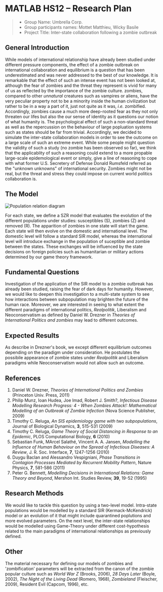 # MATLAB HS12 – Research Plan

> * Group Name: Umbrella Corp.
> * Group participants names: Mottet Matthieu, Wicky Basile
> * Project Title: Inter-state collaboration following a zombie outbreak

## General Introduction

While models of international relationship have already been studied under different pressure components, the effect of a zombie outbreak on international collaboration and equilibrium is a question that has been underestimated and was never addressed to the best of our knowledge. It is remarkable that the effect of such an intense event has not been looked at, although the fear of zombies and the threat they represent is vivid for many of us as reflected by the importance of the zombie culture. zombies, compared to other *unnatural* creatures such as vampires or aliens, have the very peculiar property not to be a minority inside the human civilization but rather to be in a way a part of it, just not quite as it was, *i.e.* zombified. Accordingly, zombies cause a much more deep-rooted fear as they not only threaten our lifes but also the our sense of identity as it questions our notion of what humanity is. The psychological effect of such a non-standard threat as well as the repercussion on the behaviour of large popluation systems such as states should be far from trivial.
Accordingly, we decided to simulate the inter-state collaboration models in order to see the outcome on a large scale of such an extreme event. While some people might question the validity of such a study (no zombie has been observed so far), we think that the applicablity of such a reasoning could extend to a more propable large-scale epidemological event or simply, give a line of reasoning to cope with what former U.S. Secretery of Defense Donald Rumsfeld referred as the "unknown unknowns" of international security. Zombies might not be real, but the threat and stress they could impose on current world politics collaboration is. 

## The Model

<img alt="Population relation diagram" src="https://github.com/mottetm/zombie_outbreak/blob/master/images/figure1.png?raw=true" style="align: center;"/>

For each state, we define a SZR model that evaluates the evolution of the different populations under studies: susceptibles (S), zombies (Z) and removed (R). The apparition of zombies in one state will start the game. Each state will then evolve on the domestic and international level. The domestic level will follow a standard SIR model, whereas the international level will introduce exchange in the population of suceptible and zombie between the states. These exchanges will be influenced by the state decisions on foreign policies such as humanitarian or military actions determined by our game theory framework.

## Fundamental Questions

Investigation of the application of the SIR model to a zombie outbreak has already been studied, raising the fear of dark days for humanity. However, we would like to deepen this investigation to a multi-state system to see how interactions between subpopulation may brighten the future of the human race. Moreover, we are interested in seeing to what extent the different paradigms of international politics, *Realpolitik*, Liberalism and Neoconservatism as defined by Daniel W. Drezner in *Theories of International Politics and zombies* may lead to different outcomes.

## Expected Results

As describe in Drezner's book, we except different equilibrium outcomes depending on the paradigm under consideration. He postulates the possibile appearance of zombie states under *Realpolitik* and Liberalism paradigms while Neoconservatism would not allow such an outcome.

## References 

1. Daniel W. Drezner, *Theories of International Politics and Zombies* (Princeton Univ. Press, 2011)
2. Philip Munz, Ioan Hudea, Joe Imad, Robert J. Smith?, *Infectious Disease Modelling Research Progress: 4 - When Zombies Attack!: Mathematical Modelling of an Outbreak of Zombie Infection* (Nova Science Publisher, 2009) 
3. Timothy C. Reluga, *An SIS epidemiology game with two subpopulations*, Journal of Biological Dynamics, **3**, 515-531 (2009)
4. Timothy C. Reluga, *Game Theory of Social Distancing in Response to an Epidemic*, PLOS Computational Biology, **6** (2010)
5. Sebastian Funk, MArcel Salathé, Vincent A. A. Jansen, *Modelling the Influence of Human Behaviour on the Spread of Infectious Diseases: A Review*, J. R. Soc. Interface, **7**, 1247-1256 (2010)
6. Duygu Baclan and Alessandro Vespigniani, *Phase Transitions in Contagion Processes Mediated by Recurrent Mobility Pattern*, Nature Physics, **7**, 581-586 (2011)
7. Peter G. Bennett, *Modelling Decisions in International Relations: Game Theory and Beyond*, Mershon Int. Studies Review, **39**, 19-52 (1995)

## Research Methods

We would like to tackle this question by using a two-level model. Intra-state populations would be modelled by a standard SIR (Kermack-McKendrick) model or an evolution of it that might include quarantined poplutions and more evolved parameters. On the next level, the inter-state relationships would be modelled using Game-Theory under different cost-hypothesis related to the main paradigms of international relationships as previously defined. 

## Other

The material necessary for defining our models of zombies and 'zombification' parameters will be extracted from the canon of the zombie popular culture such as *World War Z* (Brooks, 2006), *28 Days Later* (Boyle, 2002), *The Night of the Living Dead* (Romero, 1968), *Zombieland* (Fleischer, 2009), Resident Evil (Capcom, 1996), etc.
